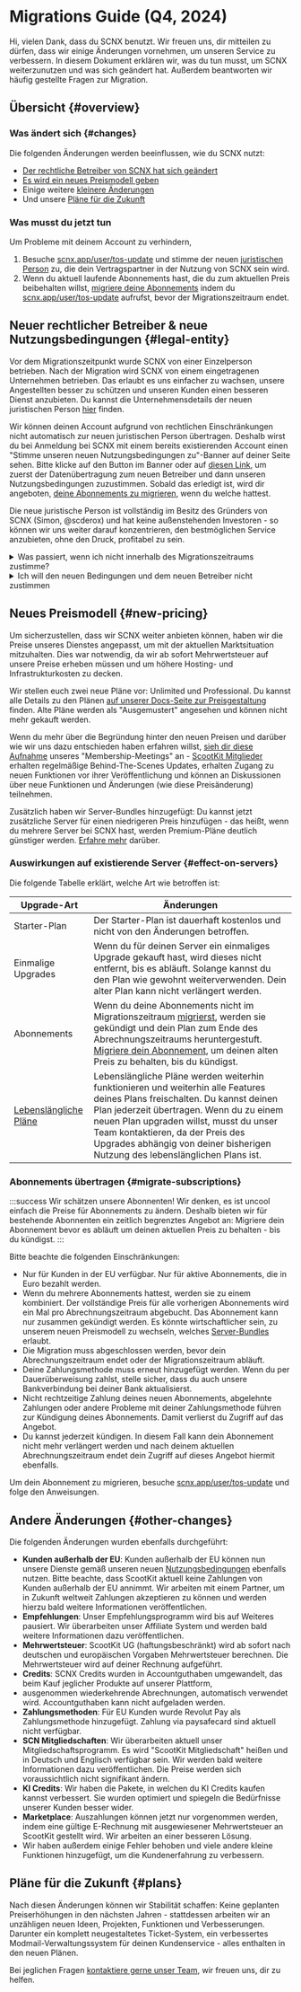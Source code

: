 # Migrations Guide (Q4, 2024)

Hi, vielen Dank, dass du SCNX benutzt. Wir freuen uns, dir mitteilen zu dürfen, dass wir einige Änderungen vornehmen, um unseren Service zu verbessern. In diesem Dokument erklären wir,
was du tun musst, um SCNX weiterzunutzen und was sich geändert hat. Außerdem beantworten wir häufig gestellte Fragen zur Migration.

## Übersicht {#overview}

### Was ändert sich {#changes}

Die folgenden Änderungen werden beeinflussen, wie du SCNX nutzt:

* [Der rechtliche Betreiber von SCNX hat sich geändert](#legal-entity)
* [Es wird ein neues Preismodell geben](#new-pricing)
* Einige weitere [kleinere Änderungen](#other-changes)
* Und unsere [Pläne für die Zukunft](#plans)

### Was musst du jetzt tun

Um Probleme mit deinem Account zu verhindern,

1. Besuche [scnx.app/user/tos-update](https://scnx.app/user/tos-update) und stimme der neuen [juristischen Person](#legal-entity)
   zu, die dein Vertragspartner in der Nutzung von SCNX sein wird.
2. Wenn du aktuell laufende Abonnements hast, die du zum aktuellen Preis beibehalten willst,
   [migriere deine Abonnements](#migrate-subscriptions) indem du
   [scnx.app/user/tos-update](https://scnx.app/user/tos-update) aufrufst, bevor der Migrationszeitraum endet.

## Neuer rechtlicher Betreiber & neue Nutzungsbedingungen {#legal-entity}

Vor dem Migrationszeitpunkt wurde SCNX von einer Einzelperson betrieben. Nach der Migration wird SCNX von einem eingetragenen Unternehmen betrieben.
Das erlaubt es uns einfacher zu wachsen, unsere Angestellten besser zu schützen und unseren Kunden einen besseren Dienst anzubieten. Du kannst die 
Unternehmensdetails der neuen juristischen Person [hier](https://scootkit.com/imprint) finden.

Wir können deinen Account aufgrund von rechtlichen Einschränkungen nicht automatisch zur neuen juristischen Person übertragen. Deshalb wirst du bei Anmeldung
bei SCNX mit einem bereits existierenden Account einen "Stimme unseren neuen Nutzungsbedingungen zu"-Banner auf deiner Seite sehen.
Bitte klicke auf den Button im Banner oder auf [diesen Link](https://scnx.app/user/tos-update), um zuerst der Datenübertragung zum neuen
Betreiber und dann unseren Nutzungsbedingungen zuzustimmen. Sobald das erledigt ist, wird dir angeboten,
[deine Abonnements zu migrieren](#migrate-subscriptions), wenn du welche hattest.

Die neue juristische Person ist vollständig im Besitz des Gründers von SCNX (Simon, @scderox) und hat keine außenstehenden Investoren - so können wir uns
weiter darauf konzentrieren, den bestmöglichen Service anzubieten, ohne den Druck, profitabel zu sein. 

<details>
<summary>Was passiert, wenn ich nicht innerhalb des Migrationszeitraums zustimme?</summary>

SCNX Accounts, die den neuen Bedingungen nicht zustimmen werden zuerst deaktiviert. Nach einer Schonfrist werden wir,
aufgrund von europäischen Datenschutzgesetzen, beginnen, deaktivierte Accounts zu löschen.
</details>

<details>
<summary>Ich will den neuen Bedingungen und dem neuen Betreiber nicht zustimmen</summary>

Du kannst uns darüber per E-Mail an [legal@scootkit.com](mailto:legal@scootkit.com) oder einem Brief an unsere
[Adresse](https://scootkit.com/imprint) informieren. Wenn du das tust, werden wir deinen Vertrag beenden und deinen Account löschen.
</details>

## Neues Preismodell {#new-pricing}

Um sicherzustellen, dass wir SCNX weiter anbieten können, haben wir die Preise unseres Dienstes angepasst, um mit der aktuellen Marktsituation
mitzuhalten. Dies war notwendig, da wir ab sofort Mehrwertsteuer auf unsere Preise erheben müssen und um höhere Hosting- und Infrastrukturkosten zu decken.

Wir stellen euch zwei neue Pläne vor: Unlimited und Professional. Du kannst alle Details zu den Plänen
[auf unserer Docs-Seite zur Preisgestaltung](./guilds/plans) finden. Alte Pläne werden als "Ausgemustert" angesehen und können nicht mehr gekauft werden.

Wenn du mehr über die Begründung hinter den neuen Preisen und darüber wie wir uns dazu entschieden haben erfahren willst,
[sieh dir diese Aufnahme](https://www.youtube.com/watch?v=di_TeQt_rQ8) unseres "Membership-Meetings" an - [ScootKit Mitglieder](https://membership.scootkit.com) 
erhalten regelmäßige Behind-The-Scenes Updates, erhalten Zugang zu neuen Funktionen vor ihrer Veröffentlichung und können an Diskussionen
über neue Funktionen und Änderungen (wie diese Preisänderung) teilnehmen.

Zusätzlich haben wir Server-Bundles hinzugefügt: Du kannst jetzt zusätzliche Server für einen niedrigeren Preis hinzufügen - das heißt,
wenn du mehrere Server bei SCNX hast, werden Premium-Pläne deutlich günstiger werden. [Erfahre mehr](./guilds/plans#additional-servers) darüber.

### Auswirkungen auf existierende Server {#effect-on-servers}

Die folgende Tabelle erklärt, welche Art wie betroffen ist:

| Upgrade-Art                                      | Änderungen                                                                                                                                                                                                                                                                                                                              | 
|--------------------------------------------------|-----------------------------------------------------------------------------------------------------------------------------------------------------------------------------------------------------------------------------------------------------------------------------------------------------------------------------------------|
| Starter-Plan                                     | Der Starter-Plan ist dauerhaft kostenlos und nicht von den Änderungen betroffen.                                                                                                                                                                                                                                                        |
| Einmalige Upgrades                               | Wenn du für deinen Server ein einmaliges Upgrade gekauft hast, wird dieses nicht entfernt, bis es abläuft. Solange kannst du den Plan wie gewohnt weiterverwenden. Dein alter Plan kann nicht verlängert werden.                                                                                                                        |
| Abonnements                                      | Wenn du deine Abonnements nicht im Migrationszeitraum [migrierst](#migrate-subscriptions), werden sie gekündigt und dein Plan zum Ende des Abrechnungszeitraums heruntergestuft. [Migriere dein Abonnement](#migrate-subscriptions), um deinen alten Preis zu behalten, bis du kündigst.                                                  |
| [Lebenslängliche Pläne](./guilds/plans#lifetime) | Lebenslängliche Pläne werden weiterhin funktionieren und weiterhin alle Features deines Plans freischalten. Du kannst deinen Plan jederzeit übertragen. Wenn du zu einem neuen Plan upgraden willst, musst du unser Team kontaktieren, da der Preis des Upgrades abhängig von deiner bisherigen Nutzung des lebenslänglichen Plans ist. |

### Abonnements übertragen {#migrate-subscriptions}

:::success Wir schätzen unsere Abonnenten!
Wir denken, es ist uncool einfach die Preise für Abonnements zu ändern. Deshalb bieten wir für bestehende Abonnenten ein zeitlich begrenztes Angebot an:
Migriere dein Abonnement bevor es abläuft um deinen aktuellen Preis zu behalten - bis du kündigst.
:::

Bitte beachte die folgenden Einschränkungen:

* Nur für Kunden in der EU verfügbar. Nur für aktive Abonnements, die in Euro bezahlt werden.
* Wenn du mehrere Abonnements hattest, werden sie zu einem kombiniert. Der vollständige Preis für alle
  vorherigen Abonnements wird ein Mal pro Abrechnungszeitraum abgebucht. Das Abonnement kann nur zusammen gekündigt werden. Es könnte
  wirtschaftlicher sein, zu unserem neuen Preismodell zu wechseln, welches
  [Server-Bundles](./guilds/plans) erlaubt.
* Die Migration muss abgeschlossen werden, bevor dein Abrechnungszeitraum endet oder der Migrationszeitraum abläuft.
* Deine Zahlungsmethode muss erneut hinzugefügt werden. Wenn du per Dauerüberweisung zahlst, stelle sicher, dass du auch
  unsere Bankverbindung bei deiner Bank aktualisierst.
* Nicht rechtzeitige Zahlung deines neuen Abonnements, abgelehnte Zahlungen oder andere Probleme mit deiner Zahlungsmethode führen zur Kündigung deines Abonnements. Damit verlierst du Zugriff auf das Angebot.
* Du kannst jederzeit kündigen. In diesem Fall kann dein Abonnement nicht mehr verlängert werden und nach deinem aktuellen Abrechnungszeitraum endet dein Zugriff auf dieses Angebot hiermit ebenfalls.

Um dein Abonnement zu migrieren, besuche [scnx.app/user/tos-update](https://scnx.app/user/tos-update) und folge den Anweisungen.

## Andere Änderungen {#other-changes}

Die folgenden Änderungen wurden ebenfalls durchgeführt:

* **Kunden außerhalb der EU**: Kunden außerhalb der EU können nun unsere Dienste gemäß unseren neuen
  [Nutzungsbedingungen](https://scootk.it/scnx-tos) ebenfalls nutzen. Bitte beachte, dass ScootKit aktuell keine Zahlungen
  von Kunden außerhalb der EU annimmt. Wir arbeiten mit einem Partner, um in Zukunft weltweit Zahlungen akzeptieren zu können und werden hierzu bald weitere Informationen veröffentlichen.
* **Empfehlungen**: Unser Empfehlungsprogramm wird bis auf Weiteres pausiert. Wir überarbeiten unser Affiliate System und werden bald weitere Informationen dazu veröffentlichen.
* **Mehrwertsteuer**: ScootKit UG (haftungsbeschränkt) wird ab sofort nach deutschen und europäischen Vorgaben Mehrwertsteuer berechnen.
  Die Mehrwertsteuer wird auf deiner Rechnung aufgeführt.
* **Credits**: SCNX Credits wurden in Accountguthaben umgewandelt, das beim Kauf jeglicher Produkte auf unserer Plattform,
* ausgenommen wiederkehrende Abrechnungen, automatisch verwendet wird. Accountguthaben kann nicht aufgeladen werden.
* **Zahlungsmethoden**: Für EU Kunden wurde Revolut Pay als Zahlungsmethode hinzugefügt. Zahlung via paysafecard sind aktuell nicht verfügbar.
* **SCN Mitgliedschaften**: Wir überarbeiten aktuell unser Mitgliedschaftsprogramm. Es wird "ScootKit Mitgliedschaft" heißen und
  in Deutsch und Englisch verfügbar sein. Wir werden bald weitere Informationen dazu veröffentlichen. Die Preise werden sich
  voraussichtlich nicht signifikant ändern.
* **KI Credits**: Wir haben die Pakete, in welchen du KI Credits kaufen kannst verbessert. Sie wurden optimiert und spiegeln die
  Bedürfnisse unserer Kunden besser wider.
* **Marketplace**: Auszahlungen können jetzt nur vorgenommen werden, indem eine gültige E-Rechnung mit ausgewiesener Mehrwertsteuer an ScootKit gestellt wird. Wir arbeiten an einer besseren Lösung.
* Wir haben außerdem einige Fehler behoben und viele andere kleine Funktionen hinzugefügt, um die Kundenerfahrung zu verbessern.

## Pläne für die Zukunft {#plans}

Nach diesen Änderungen können wir Stabilität schaffen: Keine geplanten Preiserhöhungen in den nächsten Jahren -
stattdessen arbeiten wir an unzähligen neuen Ideen, Projekten, Funktionen und Verbesserungen. Darunter ein komplett neugestaltetes
Ticket-System, ein verbessertes Modmail-Verwaltungssystem für deinen Kundenservice - alles enthalten in den neuen Plänen.

Bei jeglichen Fragen [kontaktiere gerne unser Team](https://scnx.app/help), wir freuen uns, dir zu helfen.